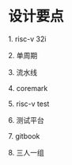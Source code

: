 # 设计要点

1\. risc-v 32i

2\. 单周期

3\. 流水线

4\. coremark

5\. risc-v test

6\. 测试平台

7\. gitbook

8\. 三人一组
